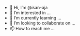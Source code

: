 - 👋 Hi, I’m @isan-aja
- 👀 I’m interested in ...
- 🌱 I’m currently learning ...
- 💞️ I’m looking to collaborate on ...
- 📫 How to reach me ...

<!---
isan-aja/isan-aja is a ✨ special ✨ repository because its `README.md` (this file) appears on your GitHub profile.
You can click the Preview link to take a look at your changes.
--->
